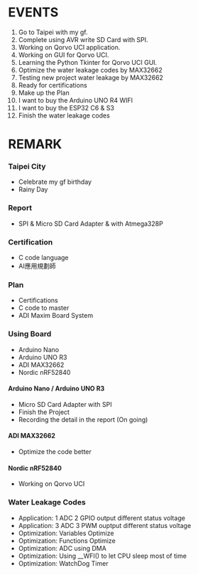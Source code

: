 # EVENTS
1. Go to Taipei with my gf.
2. Complete using AVR write SD Card with SPI.
3. Working on Qorvo UCI application.
4. Working on GUI for Qorvo UCI.
5. Learning the Python Tkinter for Qorvo UCI GUI.
6. Optimize the water leakage codes by MAX32662
7. Testing new project water leakage by MAX32662
8. Ready for certifications
9. Make up the Plan
10. I want to buy the Arduino UNO R4 WIFI
11. I want to buy the ESP32 C6 & S3
12. Finish the water leakage codes

# REMARK
### Taipei City
- Celebrate my gf birthday
- Rainy Day

### Report
- SPI & Micro SD Card Adapter & with Atmega328P

### Certification
- C code language
- AI應用規劃師

### Plan
- Certifications
- C code to master
- ADI Maxim Board System

### Using Board
- Arduino Nano
- Arduino UNO R3
- ADI MAX32662
- Nordic nRF52840

#### Arduino Nano / Arduino UNO R3
- Micro SD Card Adapter with SPI
- Finish the Project
- Recording the detail in the report (On going)

#### ADI MAX32662
- Optimize the code better

#### Nordic nRF52840
- Working on Qorvo UCI

### Water Leakage Codes
- Application: 1 ADC 2 GPIO output different status voltage
- Application: 3 ADC 3 PWM ouptput different status voltage
- Optimization: Variables Optimize
- Optimization: Functions Optimize
- Optimization: ADC using DMA
- Optimization: Using __WFI() to let CPU sleep most of time
- Optimization: WatchDog Timer